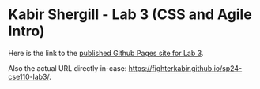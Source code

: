 # Kabir Shergill - Lab 3 (CSS and Agile Intro)

Here is the link to the [published Github Pages site for Lab 3](https://fighterkabir.github.io/sp24-cse110-lab3/).

Also the actual URL directly in-case: https://fighterkabir.github.io/sp24-cse110-lab3/.
